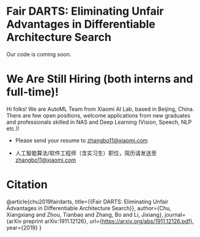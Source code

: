 # Fair DARTS: Eliminating Unfair Advantages in Differentiable Architecture Search

Our code is coming soon. 

# We Are Still Hiring (both interns and full-time)!

Hi folks! We are AutoML Team from Xiaomi AI Lab, based in Beijing, China. There are few open positions, welcome applications from new graduates and professionals skilled in NAS and Deep Learning (Vision, Speech, NLP etc.)!

- Please send your resume to zhangbo11@xiaomi.com

- 人工智能算法/软件工程师（含实习生）职位，简历请发送至 zhangbo11@xiaomi.com

# Citation 

  @article{chu2019fairdarts,
      title={{Fair DARTS: Eliminating Unfair Advantages in Differentiable Architecture Search}},
      author={Chu, Xiangxiang and Zhou, Tianbao and Zhang, Bo and Li, Jixiang},
      journal={arXiv preprint arXiv:1911.12126},
      url={https://arxiv.org/abs/1911.12126.pdf},
      year={2019}
  }
